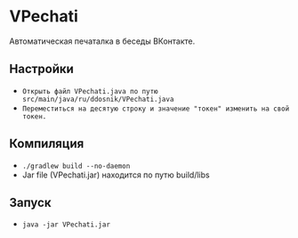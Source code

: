 # VPechati
Автоматическая печаталка в беседы ВКонтакте.

Настройки
-------------
- `Открыть файл VPechati.java по путю src/main/java/ru/ddosnik/VPechati.java`
- `Переместиться на десятую строку и значение "токен" изменить на свой токен.`

Компиляция
-------------
- `./gradlew build --no-daemon`
- Jar file (VPechati.jar) находится по путю build/libs

Запуск
-------------
- `java -jar VPechati.jar`
